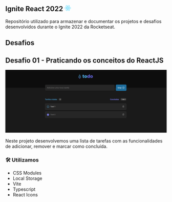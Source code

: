 ## Ignite React 2022 <img width="20" height="20" src="https://raw.githubusercontent.com/devicons/devicon/master/icons/react/react-original.svg" />

Repositório utilizado para armazenar e documentar os projetos e desafios desenvolvidos durante o Ignite 2022 da Rocketseat.

## Desafios 

## Desafio 01 - Praticando os conceitos do ReactJS
![alt text](/banners/desafio-01.png)


Neste projeto desenvolvemos uma lista de tarefas com as funcionalidades de adicionar, remover e marcar como concluída.

### 🛠️ Utilizamos

* CSS Modules
* Local Storage
* Vite
* Typescript
* React Icons

<br />
